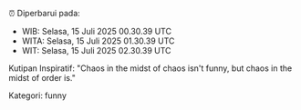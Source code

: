 ⏰ Diperbarui pada:
- WIB: Selasa, 15 Juli 2025 00.30.39 UTC
- WITA: Selasa, 15 Juli 2025 01.30.39 UTC
- WIT: Selasa, 15 Juli 2025 02.30.39 UTC

Kutipan Inspiratif:
"Chaos in the midst of chaos isn't funny, but chaos in the midst of order is."


Kategori: funny


